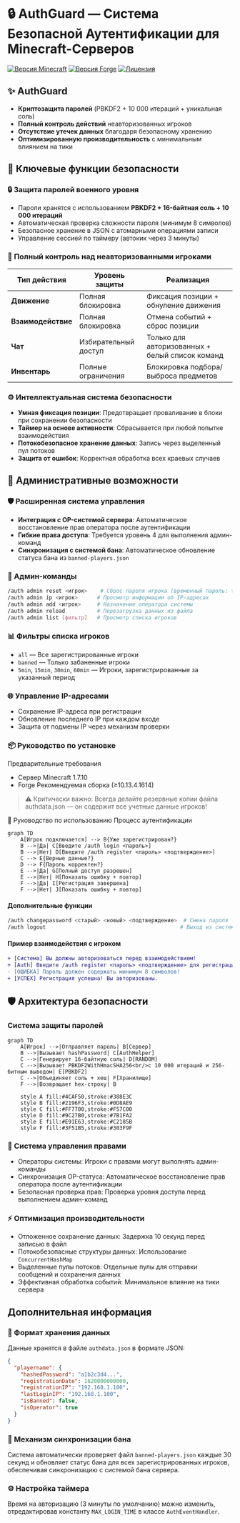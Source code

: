 # 🔒 AuthGuard — Система Безопасной Аутентификации для Minecraft-Серверов

[![Версия Minecraft](https://img.shields.io/badge/Minecraft-1.7.10-brightgreen)](https://minecraft.net)
[![Версия Forge](https://img.shields.io/badge/Forge-Рекомендуемая-brightgreen)](https://files.minecraftforge.net)
[![Лицензия](https://img.shields.io/badge/Лицензия-MIT-blue.svg)](LICENSE)

## ✨ AuthGuard

- **Криптозащита паролей** (PBKDF2 + 10 000 итераций + уникальная соль)
- **Полный контроль действий** неавторизованных игроков
- **Отсутствие утечек данных** благодаря безопасному хранению
- **Оптимизированную производительность** с минимальным влиянием на тики

## 🔐 Ключевые функции безопасности

### 🔒 Защита паролей военного уровня
- Пароли хранятся с использованием **PBKDF2 + 16-байтная соль + 10 000 итераций**
- Автоматическая проверка сложности пароля (минимум 8 символов)
- Безопасное хранение в JSON с атомарными операциями записи
- Управление сессией по таймеру (автокик через 3 минуты)

### 🛑 Полный контроль над неавторизованными игроками
| Тип действия | Уровень защиты | Реализация |
|--------------|----------------|------------|
| **Движение** | Полная блокировка | Фиксация позиции + обнуление движения |
| **Взаимодействие** | Полная блокировка | Отмена событий + сброс позиции |
| **Чат** | Избирательный доступ | Только для авторизованных + белый список команд |
| **Инвентарь** | Полные ограничения | Блокировка подбора/выброса предметов |

### ⚙️ Интеллектуальная система безопасности
- **Умная фиксация позиции**: Предотвращает проваливание в блоки при сохранении безопасности
- **Таймер на основе активности**: Сбрасывается при любой попытке взаимодействия
- **Потокобезопасное хранение данных**: Запись через выделенный пул потоков
- **Защита от ошибок**: Корректная обработка всех краевых случаев

## 👑 Административные возможности

### 🛡️ Расширенная система управления
- **Интеграция с OP-системой сервера**: Автоматическое восстановление прав оператора после аутентификации
- **Гибкие права доступа**: Требуется уровень 4 для выполнения админ-команд
- **Синхронизация с системой бана**: Автоматическое обновление статуса бана из `banned-players.json`

### 🔑 Админ-команды
```bash
/auth admin reset <игрок>    # Сброс пароля игрока (временный пароль: temp1234)
/auth admin ip <игрок>      # Просмотр информации об IP-адресах
/auth admin add <игрок>     # Назначение оператора системы
/auth admin reload          # Перезагрузка данных из файла
/auth admin list [фильтр]   # Просмотр списка игроков
```
### 📊 **Фильтры списка игроков**

- `all` — Все зарегистрированные игроки  
- `banned` — Только забаненные игроки  
- `5min`, `15min`, `30min`, `60min` — Игроки, зарегистрированные за указанный период

### 🌐 Управление IP-адресами
- Сохранение IP-адреса при регистрации
- Обновление последнего IP при каждом входе
- Защита от подмены IP через механизм проверки

### 📦 Руководство по установке
Предварительные требования
- Сервер Minecraft 1.7.10
- Forge Рекомендуемая сборка (≥10.13.4.1614)
>⚠️ Критически важно: Всегда делайте резервные копии файла authdata.json — он содержит все учетные данные игроков! 

🧪 Руководство по использованию
Процесс аутентификации
```mermaid
graph TD
    A[Игрок подключается] --> B{Уже зарегистрирован?}
    B -->|Да| C[Введите /auth login <пароль>]
    B -->|Нет| D[Введите /auth register <пароль> <подтверждение>]
    C --> E{Верные данные?}
    D --> F{Пароль корректен?}
    E -->|Да| G[Полный доступ разрешен]
    E -->|Нет| H[Показать ошибку + повтор]
    F -->|Да| I[Регистрация завершена]
    F -->|Нет| J[Показать ошибку + повтор]
```
#### Дополнительные функции
```bash
/auth changepassword <старый> <новый> <подтверждение>  # Смена пароля
/auth logout                                          # Выход из системы
```
#### Пример взаимодействия с игроком
```diff
+ [Система] Вы должны авторизоваться перед взаимодействием!
+ [Auth] Введите /auth register <пароль> <подтверждение> для регистрации
- [ОШИБКА] Пароль должен содержать минимум 8 символов!
+ [УСПЕХ] Регистрация успешна! Вы авторизованы.
```
## 🛡️ Архитектура безопасности
### Система защиты паролей
```mermaid
graph TD
    A[Игрок] -->|Отправляет пароль| B[Сервер]
    B -->|Вызывает hashPassword| C[AuthHelper]
    C -->|Генерирует 16-байтную соль| D[RANDOM]
    C -->|Вызывает PBKDF2WithHmacSHA256<br/>с 10 000 итераций и 256-битным выводом| E[PBKDF2]
    C -->|Объединяет соль + хеш| F[Хранилище]
    F -->|Возвращает hex-строку| B

    style A fill:#4CAF50,stroke:#388E3C
    style B fill:#2196F3,stroke:#0D8AE9
    style C fill:#FF7700,stroke:#F57C00
    style D fill:#9C27B0,stroke:#7B1FA2
    style E fill:#E91E63,stroke:#C2185B
    style F fill:#3F51B5,stroke:#303F9F
```
### 🔑 Система управления правами
- Операторы системы: Игроки с правами могут выполнять админ-команды
- Синхронизация OP-статуса: Автоматическое восстановление прав оператора после аутентификации
- Безопасная проверка прав: Проверка уровня доступа перед выполнением админ-команд
### ⚡ Оптимизация производительности
- Отложенное сохранение данных: Задержка 10 секунд перед записью в файл
- Потокобезопасные структуры данных: Использование `ConcurrentHashMap`
- Выделенные пулы потоков: Отдельные пулы для отправки сообщений и сохранения данных
- Эффективная обработка событий: Минимальное влияние на тики сервера

## Дополнительная информация
### 💾 Формат хранения данных
Данные хранятся в файле `authdata.json` в формате JSON:
```json
{
  "playername": {
    "hashedPassword": "a1b2c3d4...",
    "registrationDate": 1620000000000,
    "registrationIP": "192.168.1.100",
    "lastLoginIP": "192.168.1.100",
    "isBanned": false,
    "isOperator": true
  }
}
```
### 🔄 Механизм синхронизации бана
Система автоматически проверяет файл `banned-players.json` каждые 30 секунд и обновляет статус бана для всех зарегистрированных игроков, обеспечивая синхронизацию с системой бана сервера.

### ⚙️ Настройка таймера
Время на авторизацию (3 минуты по умолчанию) можно изменить, отредактировав константу `MAX_LOGIN_TIME` в классе `AuthEventHandler`.
